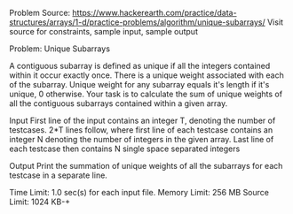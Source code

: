 

Problem Source: https://www.hackerearth.com/practice/data-structures/arrays/1-d/practice-problems/algorithm/unique-subarrays/
Visit source for constraints, sample input, sample output

Problem: Unique Subarrays

A contiguous subarray is defined as unique if all the integers contained within it occur exactly once. There is a unique weight associated with each of the subarray. Unique weight for any subarray equals it's length if it's unique, 0 otherwise. Your task is to calculate the sum of unique weights of all the contiguous subarrays contained within a given array.

Input
First line of the input contains an integer T, denoting the number of testcases. 2*T lines follow, where first line of each testcase contains an integer N denoting the number of integers in the given array. Last line of each testcase then contains N single space separated integers

Output
Print the summation of unique weights of all the subarrays for each testcase in a separate line.

Time Limit:	1.0 sec(s) for each input file.
Memory Limit:	256 MB
Source Limit:	1024 KB-+
